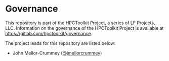 <!--
SPDX-FileCopyrightText: 2024 Contributors to the HPCToolkit Project

SPDX-License-Identifier: CC-BY-4.0
-->

# Governance

This repository is part of the HPCToolkit Project, a series of LF Projects, LLC. Information on the governance of the HPCToolkit Project is available at https://gitlab.com/hpctoolkit/governance.

The project leads for this repository are listed below:

- John Mellor-Crummey ([@jmellorcrummey](https://gitlab.com/jmellorcrummey))
